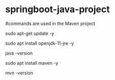 # springboot-java-project

#commands are used in the Maven project

sudo apt-get update -y

sudo apt install openjdk-11-jre -y

java -version

sudo apt install maven -y

mvn -version
